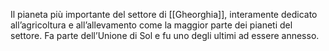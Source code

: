 Il pianeta più importante del settore di [[Gheorghia]], interamente dedicato all’agricoltura e all’allevamento come la maggior parte dei pianeti del settore. Fa parte dell’Unione di Sol e fu uno degli ultimi ad essere annesso.
